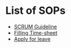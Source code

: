 # List of SOPs

- [SCRUM Guideline](SCRUM-SOP.md)
- [Filling Time-sheet](filling-timesheet.md)
- [Apply for leave](apply-for-leave.md)
